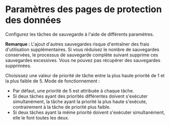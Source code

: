 Paramètres des pages de protection des données
==============================================

Configurez les tâches de sauvegarde à l'aide de différents paramètres.

**Remarque :** L'ajout d'autres sauvegardes risque d'entraîner des frais d'utilisation supplémentaires. Si vous réduisez le nombre de sauvegardes conservées, le processus de sauvegarde complète suivant supprime ces sauvegardes excessives. Vous ne pouvez pas récupérer des sauvegardes supprimées.

Choisissez une valeur de priorité de tâche entre la plus haute priorité de 1 et la plus faible de 5. Mode de fonctionnement :

-   Par défaut, une priorité de 5 est attribuée à chaque tâche.
-   Si deux tâches ayant des priorités différentes doivent s'exécuter simultanément, la tâche ayant la priorité la plus haute s'exécute, contrairement à la tâche de priorité plus faible.
-   Si deux tâches ayant la même priorité doivent s'exécuter simultanément, elle le font toutes les deux.
